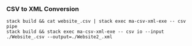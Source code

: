 ### CSV to XML Conversion
```
stack build && cat website_.csv | stack exec ma-csv-xml-exe -- csv pipe
stack build && stack exec ma-csv-xml-exe -- csv io --input ./Website_.csv --output=./Website2_.xml
```
